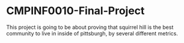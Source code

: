 # CMPINF0010-Final-Project

This project is going to be about proving that squirrel hill is the best community to live in inside of pittsburgh, by several different metrics.
